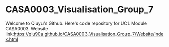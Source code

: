 # CASA0003_Visualisation_Group_7
Welcome to Qiuyu's Github. Here's code repository for UCL Module CASA0003.
Website link:https://qiu90s.github.io/CASA0003_Visualisation_Group_7/Website/index.html
